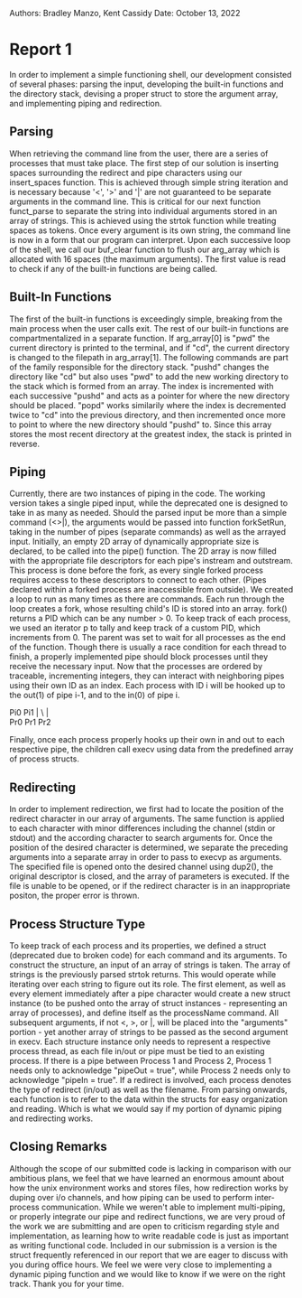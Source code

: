 Authors: Bradley Manzo, Kent Cassidy
Date: October 13, 2022

# Report 1
In order to implement a simple functioning shell, our development consisted
of several phases: parsing the input, developing the built-in functions
and the directory stack, devising a proper struct to store the argument array,
and implementing piping and redirection.

## Parsing
When retrieving the command line from the user, there are a series of
processes that must take place. The first step of our solution is inserting
spaces surrounding the redirect and pipe characters using our insert_spaces 
function. This is achieved through simple string iteration and is necessary
because '<', '>' and '|' are not guaranteed to be separate arguments in the
command line. This is critical for our next function funct_parse to separate the
string into individual arguments stored in an array of strings. This is achieved
using the strtok function while treating spaces as tokens. Once every argument
is its own string, the command line is now in a form that our program can
interpret. Upon each successive loop of the shell, we call our buf_clear
function to flush our arg_array which is allocated with 16 spaces
(the maximum arguments). The first value is read to check if any of the built-in
functions are being called.

## Built-In Functions
The first of the built-in functions is exceedingly simple, breaking from the
main process when the user calls exit. The rest of our built-in functions are
compartmentalized in a separate function. If arg_array[0] is "pwd" the current
directory is printed to the terminal, and if "cd", the current directory is
changed to the filepath in arg_array[1]. The following commands are part of the
family responsible for the directory stack. "pushd" changes the directory like
"cd" but also uses "pwd" to add the new working directory to the stack which is
formed from an array. The index is incremented with each successive "pushd" and
acts as a pointer for where the new directory should be placed. "popd" works
similarily where the index is decremented twice to "cd" into the previous
directory, and then incremented once more to point to where the new directory
should "pushd" to. Since this array stores the most recent directory at the
greatest index, the stack is printed in reverse. 

## Piping
Currently, there are two instances of piping in the code. The working
version takes a single piped input, while the deprecated one is designed to take
in as many as needed. Should the parsed input be more than a simple command
(<>|), the arguments would be passed into function forkSetRun, taking in the 
number of pipes (separate commands) as well as the arrayed input. Initially, an 
empty 2D array of dynamically appropriate size is declared, to be called into
the pipe() function. The 2D array is now filled with the appropriate file
descriptors for each pipe's instream and outstream. This process is done before
the fork, as every single forked process requires access to these descriptors to
connect to each other. (Pipes declared within a forked process are inaccessible
from outside).
We created a loop to run as many times as there are commands. Each run
through the loop creates a fork, whose resulting child's ID is stored into an
array. fork() returns a PID which can be any number > 0. To keep track of each
process, we used an iterator p to tally and keep track of a custom PID, which
increments from 0. The parent was set to wait for all processes as the end of
the function. Though there is usually a race condition for each thread to
finish, a properly implemented pipe should block processes until they receive
the necessary input.
Now that the processes are ordered by traceable, incrementing integers, they
can interact with neighboring pipes using their own ID as an index. Each process
with ID i will be hooked up to the out(1) of pipe i-1, and to the in(0) of pipe
i.

Pi0  Pi1
|  \ |  \
Pr0 Pr1 Pr2

Finally, once each process properly hooks up their own in and out to each
respective pipe, the children call execv using data from the predefined array of
process structs.

## Redirecting
In order to implement redirection, we first had to locate the position of
the redirect character in our array of arguments. The same function is applied
to each character with minor differences including the channel (stdin or stdout)
and the according character to search arguments for. Once the position of the
desired character is determined, we separate the preceding arguments into a
separate array in order to pass to execvp as arguments. The specified file is
opened onto the desired channel using dup2(), the original descriptor is closed,
and the array of parameters is executed. If the file is unable to be opened, or
if the redirect character is in an inappropriate positon, the proper error is
thrown.
## Process Structure Type
To keep track of each process and its properties, we defined a struct
(deprecated due to broken code) for each command and its arguments. To construct
the structure, an input of an array of strings is taken. The array of strings is
the previously parsed strtok returns. This would operate while iterating over
each string to figure out its role. The first element, as well as every element
immediately after a pipe character would create a new struct instance (to be
pushed onto the array of struct instances - representing an array of processes),
and define itself as the processName command. All subsequent arguments, if not
<, >, or |, will be placed into the "arguments" portion - yet another array of
strings to be passed as the second argument in execv. Each structure instance
only needs to represent a respective process thread, as each file in/out or pipe
must be tied to an existing process. If there is a pipe between Process 1 and
Process 2, Process 1 needs only to acknowledge "pipeOut = true", while Process 2
needs only to acknowledge "pipeIn = true". If a redirect is involved, each
process denotes the type of redirect (in/out) as well as the filename. From
parsing onwards, each function is to refer to the data within the structs for
easy organization and reading. Which is what we would say if my portion of
dynamic piping and redirecting works.

## Closing Remarks
Although the scope of our submitted code is lacking in comparison with our
ambitious plans, we feel that we have learned an enormous amount about how the
unix environment works and stores files, how redirection works by duping over
i/o channels, and how piping can be used to perform inter-process communication.
While we weren't able to implement multi-piping, or properly integrate our
pipe and redirect functions, we are very proud of the work we are submitting and
are open to criticism regarding style and implementation, as learning how to
write readable code is just as important as writing functional code. Included in
our submission is a version is the struct frequently referenced in our report
that we are eager to discuss with you during office hours. We feel we were very
close to implementing a dynamic piping function and we would like to know if we
were on the right track. Thank you for your time.

